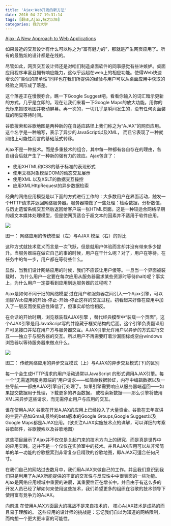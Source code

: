```yaml
---
title: 'Ajax:Web开发的新方法'
date: 2016-04-27 19:31:14
tags: [翻译,Ajax,持之以恒]
categories: 我的大学
---
```


[Ajax: A New Approach to Web Applications](http://adaptivepath.org/ideas/ajax-new-approach-web-applications/)

如果最近的交互设计有什么可以称之为“富有魅力的”，那就是产生网页应用了。所有的最酷炫的设计都是在线的。

尽管如此，网页交互设计师还是对咱们制造桌面软件的同事感觉有些许嫉妒。桌面应用程序丰富且拥有响应能力，这似乎远超在web上的相应功能。使得Web快速增长的“类似的简单性”同样也在我们所提供的经验与用户可以从桌面应用中获取的经验之间形成了落差。

这个落差正在慢慢弥合。瞧一下Google Suggest吧。看看你输入的词汇暗示更新的方式，几乎是立即的。现在让我们来看一下Google Maps的放大功能。用你的光标来抓取地图并卷动屏幕。再一次的，一切几乎是瞬间发生的，没有任何页面装载的明显等待时间。

谷歌搜索和谷歌地图是两种新的在自适应路径上我们称之为“AJAX”的网页应用。这个名字是一种缩写，表示了异步的JavaScript以及XML， 而且它表现了一种就网络上可能性而言的基础范式转移。

Ajax不是一种技术。而是多重技术的组合，其中每一种都有各自存在的理由，各自组合后就产生了一种新的强有力的效应。Ajax包含了：

- 使用XHTML和CSS的基于标准的表现形式
- 使用文档对象模型DOM的动态交互展示
- 使用XML 以及XSLT的数据交互操控
- 应用XMLHttpRequest的异步数据检索

经典的网络应用模型是以下面的方式进行工作的：大多数用户在界面活动，触发一个HTTP请求并返回网络服务器。服务器端做了一些处理：检索数据，分析数值， 与历史遗留系统交互然后返回给客户端一张HTML页面。这是一种较适合网络早期的超文本媒体处理模型，但是使网页适合于超文本的因素并不适用于软件应用。

![](http://ww3.sinaimg.cn/large/4bc2a2bajw1f3bhozed6bj20d70cn76m.jpg)

图一： 网络应用的传统模型（左）与AJAX 模型（右）的对比

这种方式就技术意义而言是一次飞跃，但是就用户体验而言却并没有带来多少提升。当服务器端在做它自己的事的时候，用户在干什么呢？对了，用户在等待。在任务中的每一步，用户都在等待些什么。

显然，当我们设计网络应用的时候，我们不应该让用户傻等。一旦当一个界面被装载时， 为什么用户一定要在每次应用从服务器需求某些资源时等待(halt)呢？事实上，为什么用户一定要看到应用到达服务器的过程呢？

Ajax是如何不同于旧的网络模型
过在用户和服务器之间引入一个Ajax引擎，可以消除Web应用的开始-停止-开始-停止这样的交互过程。初看起来好像在应用中加入了一层反而使反应性降低了，但事实却恰恰相反。

在会话的开始时期，浏览器装载AJAX引擎 ，替代经典模型中“装载一个页面”。这个AJAX引擎是用JavaScript写的并隐藏于框架结构的后面。这个引擎负责翻译用户可见接口并站在用户方与服务器交互。AJAX引擎允许用户以异步的方式进行交互——独立于与服务器的交互。所以用户不再需要盯着沙漏图标或空白windows浏览器以等待服务器来做点什么。

![](http://ww3.sinaimg.cn/large/4bc2a2bajw1f3bhozslq1j20d70gm41m.jpg)

图二： 传统网络应用的异步交互模式（上）与AJAX的异步交互模式(下)的区别

每一个会生成HTTP请求的用户活动通常以JavaScript 的形式调用AJAX引擎。每一个“无需返回服务器端的”用户请求——如简单数据验证，内存中编辑数据以及一些导航——都由AJAX引擎自行处理了。如果引擎需要响应从服务器端返回——如果提交数据用于处理，下载更多的界面数据， 或检索新数据——那么引擎将使用XML来异步这些请求，而无需停止用户与应用的交互。

谁在使用AJAX
谷歌在开发AJAX的应用上已经投入了大量资金。谷歌在去年宣讲的主要产品如Gmail,最终的beta版本的Google Groups,Google Suggest以及Google Maps都是AJAX应用。（欲关注AJAX实施技术点的详解，可以详细的考察谷歌邮件，谷歌搜索以及谷歌地图）

这些项目展示了Ajax并不仅仅是关起门来的技术方向上的研究，而是真是世界中的应用实践。这并不是一个仅仅在实验室中的技术。并且AJAX应用可以从非常简单的单一功能的谷歌搜索到非常复杂且精致的谷歌地图，即AJAX可适合任何尺寸。

在我们自己的网站过去数月中，我们用AJAX来做自己的工作。并且我们意识到我们只是利用了AJAX所能提供的丰富的交互性与反应性中中很表面的一些功能。Ajax是网络应用领域中重要的进展，其重要性正在增长中。并且由于有这么多的开发人员已经了解如何来使用这些技术，我们希望更多的组织在谷歌的技术领导下使用富有竞争力的AJAX。

向前进
在使用AJAX方面最大的挑战不是来自技术的， 核心AJAX技术是成熟的而且易于理解的。 这些应用的设计师的挑战是：忘记我们自以为知道的网络限制，而构想一个更大更丰富的可能性。

